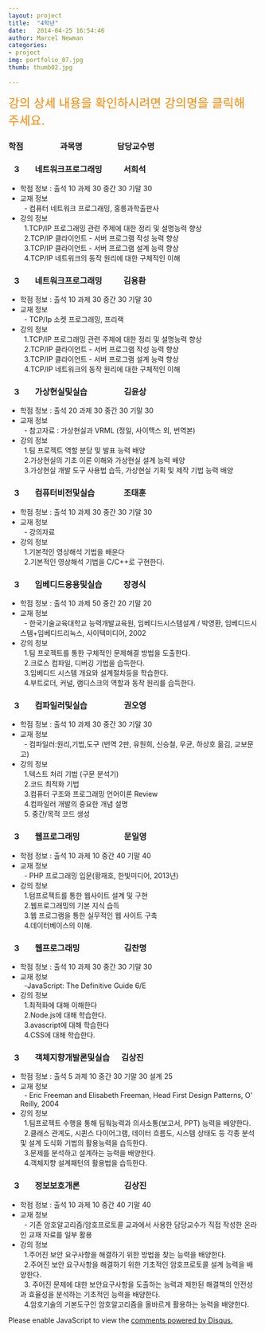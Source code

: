 ```yaml
---  
layout: project  
title:  "4학년"  
date:   2014-04-25 16:54:46  
author: Marcel Newman  
categories:  
- project  
img: portfolio_07.jpg  
thumb: thumb02.jpg  
  
---  
```

 <font size="5" color="#FD8704">강의 상세 내용을 확인하시려면 강의명을 클릭해 주세요.</font>
 <h3>학점  &nbsp;&nbsp;&nbsp;&nbsp;&nbsp;&nbsp;&nbsp;&nbsp;&nbsp;&nbsp;&nbsp;&nbsp;&nbsp;&nbsp;&nbsp;&nbsp;&nbsp;  과목명 &nbsp;&nbsp;&nbsp;&nbsp;&nbsp;&nbsp;&nbsp; &nbsp;&nbsp;&nbsp;&nbsp;&nbsp;&nbsp;&nbsp;&nbsp;  담당교수명</h3>


<head>

 <script type="text/javascript" src="http://ajax.googleapis.com/ajax/libs/jquery/1.5.2/jquery.min.js"></script> 
 <script type="text/javascript"> </script>
 <script type="text/javascript">(function(d, t, e, m){
    
    // Async Rating-Widget initialization.
    window.RW_Async_Init = function(){
                
        RW.init({
            huid: "239050",
            uid: "11e884749b7c92211921645b4a028625",
            source: "website",
            options: {
                "size": "medium",
                "style": "oxygen"
            } 
        });
        RW.render();
    };
        // Append Rating-Widget JavaScript library.
    var rw, s = d.getElementsByTagName(e)[0], id = "rw-js",
        l = d.location, ck = "Y" + t.getFullYear() + 
        "M" + t.getMonth() + "D" + t.getDate(), p = l.protocol,
        f = ((l.search.indexOf("DBG=") > -1) ? "" : ".min"),
        a = ("https:" == p ? "secure." + m + "js/" : "js." + m);
    if (d.getElementById(id)) return;              
    rw = d.createElement(e);
    rw.id = id; rw.async = true; rw.type = "text/javascript";
    rw.src = p + "//" + a + "external" + f + ".js?ck=" + ck;
    s.parentNode.insertBefore(rw, s);
    }(document, new Date(), "script", "rating-widget.com/"));</script>

</head>



<body>

<div>
    <h3 class = "trigger">&nbsp;&nbsp;&nbsp;3  &nbsp;&nbsp;&nbsp;&nbsp;&nbsp;&nbsp;  네트워크프로그래밍  &nbsp;&nbsp;&nbsp;&nbsp;&nbsp;&nbsp;&nbsp;&nbsp;&nbsp;  서희석 &nbsp;&nbsp;&nbsp;&nbsp;&nbsp;&nbsp;<div class="rw-ui-container"></div></h3> 
    <ul class = "toggle">
        <li>학점 정보 : 출석 10 과제 30 중간 30 기말 30</li>
        <li>교재 정보 <br>
        &nbsp;&nbsp;- 컴퓨터 네트워크 프로그래밍, 홍릉과학출판사<br></li>
       <li> 강의 정보  <br>
        &nbsp;&nbsp;1.TCP/IP 프로그래밍 관련 주제에 대한 정리 및 설명능력 향상<br>
        &nbsp;&nbsp;2.TCP/IP 클라이언트 - 서버 프로그램 작성 능력 향상<br>
        &nbsp;&nbsp;3.TCP/IP 클라이언트 - 서버 프로그램 설계 능력 향상<br>
        &nbsp;&nbsp;4.TCP/IP 네트워크의 동작 원리에 대한 구체적인 이해</li>
    </ul>
</div>
<div>
    <h3 class = "trigger">&nbsp;&nbsp;&nbsp;3  &nbsp;&nbsp;&nbsp;&nbsp;&nbsp;&nbsp;  네트워크프로그래밍  &nbsp;&nbsp;&nbsp;&nbsp;&nbsp;&nbsp;&nbsp;&nbsp;&nbsp;  김용환 &nbsp;&nbsp;&nbsp;&nbsp;&nbsp;&nbsp;<div class="rw-ui-container"></div></h3>
    <ul class = "toggle">
        <li>학점 정보 : 출석 10 과제 30 중간 30 기말 30</li>
        <li>교재 정보 <br>
        &nbsp;&nbsp;- TCP/Ip 소켓 프로그래밍, 프리랙<br></li>
       <li> 강의 정보  <br>
        &nbsp;&nbsp;1.TCP/IP 프로그래밍 관련 주제에 대한 정리 및 설명능력 향상<br>
        &nbsp;&nbsp;2.TCP/IP 클라이언트 - 서버 프로그램 작성 능력 향상<br>
        &nbsp;&nbsp;3.TCP/IP 클라이언트 - 서버 프로그램 설계 능력 향상<br>
        &nbsp;&nbsp;4.TCP/IP 네트워크의 동작 원리에 대한 구체적인 이해</li>
    </ul>
     <h3 class = "trigger">&nbsp;&nbsp;&nbsp;3  &nbsp;&nbsp;&nbsp;&nbsp;&nbsp;&nbsp;  가상현실및실습  &nbsp;&nbsp;&nbsp;&nbsp;&nbsp;&nbsp;&nbsp;&nbsp;&nbsp;&nbsp;&nbsp;&nbsp;&nbsp;&nbsp;&nbsp;&nbsp;&nbsp;  김윤상 &nbsp;&nbsp;&nbsp;&nbsp;&nbsp;&nbsp;<div class="rw-ui-container"></div></h3>
    <ul class = "toggle">
        <li>학점 정보 : 출석 20 과제 30 중간 30 기말 30</li>
        <li>교재 정보 <br>
        &nbsp;&nbsp;- 참고자료 : 가상현실과 VRML (정일, 사이맥스 외, 번역본)</li>
       <li> 강의 정보  <br>
        &nbsp;&nbsp;1.팀 프로젝트 역할 분담 및 발표 능력 배양<br>
        &nbsp;&nbsp;2.가상현실의 기초 이론 이해와 가상현실 설계 능력 배양<br>
        &nbsp;&nbsp;3.가상현실 개발 도구 사용법 습득, 가상현실 기획 및 제작 기법 능력 배양<br></li>
    </ul>
     <h3 class = "trigger">&nbsp;&nbsp;&nbsp;3  &nbsp;&nbsp;&nbsp;&nbsp;&nbsp;&nbsp;  컴퓨터비전및실습  &nbsp;&nbsp;&nbsp;&nbsp;&nbsp;&nbsp;&nbsp;&nbsp;&nbsp;&nbsp;&nbsp;&nbsp;&nbsp;  조태훈 &nbsp;&nbsp;&nbsp;&nbsp;&nbsp;&nbsp;<div class="rw-ui-container"></div></h3>
    <ul class = "toggle">
        <li>학점 정보 : 출석 10 과제 30 중간 30 기말 30 </li>
        <li>교재 정보 <br>
        &nbsp;&nbsp;- 강의자료<br></li>
       <li> 강의 정보  <br>
        &nbsp;&nbsp;1.기본적인 영상해석 기법을 배운다 <br>
        &nbsp;&nbsp;2.기본적인 영상해석 기법을 C/C++로 구현한다.<br></li>
    </ul>
     <h3 class = "trigger">&nbsp;&nbsp;&nbsp;3  &nbsp;&nbsp;&nbsp;&nbsp;&nbsp;&nbsp;  임베디드응용및실습  &nbsp;&nbsp;&nbsp;&nbsp;&nbsp;&nbsp;&nbsp;&nbsp;&nbsp;  장경식 &nbsp;&nbsp;&nbsp;&nbsp;&nbsp;&nbsp;<div class="rw-ui-container"></div></h3>
    <ul class = "toggle">
        <li>학점 정보 : 출석 10 과제 50 중간 20 기말 20 </li>
        <li>교재 정보 <br>
        &nbsp;&nbsp;- 한국기술교육대학교 능력개발교육원, 임베디드시스템설계 / 박영환, 임베디드시스템+임베디드리눅스, 사이텍미디어, 2002<br></li>
       <li> 강의 정보  <br>
        &nbsp;&nbsp;1.팀 프로젝트를 통한 구체적인 문제해결 방법을 도출한다. <br>
        &nbsp;&nbsp;2.크로스 컴파일, 디버깅 기법을 습득한다.<br>
        &nbsp;&nbsp;3.임베디드 시스템 개요와 설계절차등을 학습한다.<br>
        &nbsp;&nbsp;4.부트로더, 커널, 램디스크의 역할과 동작 원리를 습득한다.<br></li>
    </ul>
 <h3 class = "trigger">&nbsp;&nbsp;&nbsp;3  &nbsp;&nbsp;&nbsp;&nbsp;&nbsp;&nbsp;  컴파일러및실습  &nbsp;&nbsp;&nbsp;&nbsp;&nbsp;&nbsp;&nbsp;&nbsp;&nbsp;&nbsp;&nbsp;&nbsp;&nbsp;&nbsp;&nbsp;&nbsp;&nbsp;  권오영 &nbsp;&nbsp;&nbsp;&nbsp;&nbsp;&nbsp;<div class="rw-ui-container"></div></h3>
    <ul class = "toggle">
        <li>학점 정보 : 출석 10 과제 30 중간 30 기말 30</li>
        <li>교재 정보 <br>
        &nbsp;&nbsp;- 컴파일러:원리,기법,도구 (번역 2판, 유원희, 신승철, 우균, 하상호 옮김, 교보문고)<br></li>
       <li> 강의 정보  <br>
        &nbsp;&nbsp;1.텍스트 처리 기법 (구문 분석기)  <br>
        &nbsp;&nbsp;2.코드 최적화 기법<br>
        &nbsp;&nbsp;3.컴퓨터 구조와 프로그래밍 언어이론 Review <br>
        &nbsp;&nbsp;4.컴파일러 개발의 중요한 개념 설명<br>
        &nbsp;&nbsp;5. 중간/목적 코드 생성<br></li>
    </ul>
         <h3 class = "trigger">&nbsp;&nbsp;&nbsp;3  &nbsp;&nbsp;&nbsp;&nbsp;&nbsp;&nbsp; 웹프로그래밍 &nbsp;&nbsp;&nbsp;&nbsp;&nbsp;&nbsp;&nbsp;&nbsp;&nbsp;&nbsp;&nbsp;&nbsp;&nbsp;&nbsp;&nbsp;&nbsp;&nbsp;&nbsp;&nbsp;&nbsp;&nbsp; 문일영 &nbsp;&nbsp;&nbsp;&nbsp;&nbsp;&nbsp;<div class="rw-ui-container"></div></h3>
    <ul class = "toggle">
        <li>학점 정보 : 출석 10 과제 10 중간 40 기말 40 </li>
        <li>교재 정보 <br>
        &nbsp;&nbsp;- PHP 프로그래밍 입문(황재호, 한빛미디어, 2013년)</li>
       <li> 강의 정보  <br>
        &nbsp;&nbsp;1.텀프로젝트를 통한 웹사이트 설계 및 구현<br>
        &nbsp;&nbsp;2.웹프로그래밍의 기본 지식 습득 <br>
        &nbsp;&nbsp;3.웹 프로그램을 통한 실무적인 웹 사이트 구축<br>
        &nbsp;&nbsp;4.데이터베이스의 이해.</li>
    </ul>
         <h3 class = "trigger">&nbsp;&nbsp;&nbsp;3  &nbsp;&nbsp;&nbsp;&nbsp;&nbsp;&nbsp; 웹프로그래밍 &nbsp;&nbsp;&nbsp;&nbsp;&nbsp;&nbsp;&nbsp;&nbsp;&nbsp;&nbsp;&nbsp;&nbsp;&nbsp;&nbsp;&nbsp;&nbsp;&nbsp;&nbsp;&nbsp;&nbsp;&nbsp;  김찬명 &nbsp;&nbsp;&nbsp;&nbsp;&nbsp;&nbsp;<div class="rw-ui-container"></div></h3>
    <ul class = "toggle">
        <li>학점 정보 : 출석 10 과제 30 중간 30 기말 30</li>
        <li>교재 정보 <br>
        &nbsp;&nbsp;-JavaScript: The Definitive Guide 6/E</li>
       <li> 강의 정보  <br>
        &nbsp;&nbsp;1.최적화에 대해 이해한다<br>
        &nbsp;&nbsp;2.Node.js에 대해 학습한다. <br>
        &nbsp;&nbsp;3.avascript에 대해 학습한다 <br>
        &nbsp;&nbsp;4.CSS에 대해 학습한다.</li>
    </ul>
      <h3 class = "trigger">&nbsp;&nbsp;&nbsp;3  &nbsp;&nbsp;&nbsp;&nbsp;&nbsp;&nbsp;  객체지향개발론및실습 &nbsp;&nbsp;&nbsp;&nbsp;  김상진 &nbsp;&nbsp;&nbsp;&nbsp;&nbsp;&nbsp;<div class="rw-ui-container"></div></h3>
    <ul class = "toggle">
        <li>학점 정보 : 출석 5 과제 10 중간 30 기말 30 설계 25 </li>
        <li>교재 정보 <br>
        &nbsp;&nbsp;- Eric Freeman and Elisabeth Freeman, Head First Design Patterns, O' Reilly, 2004</li>
       <li> 강의 정보  <br>
        &nbsp;&nbsp;1.팀프로젝트 수행을 통해 팀웍능력과 의사소통(보고서, PPT) 능력을 배양한다. <br>
        &nbsp;&nbsp;2.클래스 관계도, 시퀸스 다이어그램, 데이터 흐름도, 시스템 상태도 등 각종 분석 및 설계 도식화 기법의 활용능력을 습득한다.<br>
        &nbsp;&nbsp;3.문제를 분석하고 설계하는 능력을 배양한다.<br></li>
         &nbsp;&nbsp;4.객체지향 설계패턴의 활용법을 습득한다.</li>
    </ul>
   <h3 class = "trigger">&nbsp;&nbsp;&nbsp;3  &nbsp;&nbsp;&nbsp;&nbsp;&nbsp;&nbsp;  정보보호개론 &nbsp;&nbsp;&nbsp;&nbsp;&nbsp;&nbsp;&nbsp;&nbsp;&nbsp;&nbsp;&nbsp;&nbsp;&nbsp;&nbsp;&nbsp;&nbsp;&nbsp;&nbsp;&nbsp;&nbsp;&nbsp;  김상진 &nbsp;&nbsp;&nbsp;&nbsp;&nbsp;&nbsp;<div class="rw-ui-container"></div></h3>
    <ul class = "toggle">
        <li>학점 정보 : 출석 10 과제 10 중간 40 기말 40  </li>
        <li>교재 정보 <br>
        &nbsp;&nbsp;- 기존 암호알고리즘/암호프로토콜 교과에서 사용한 담당교수가 직접 작성한 온라인 교재 자료를 일부 활용</li>
       <li> 강의 정보  <br>
        &nbsp;&nbsp;1.주어진 보안 요구사항을 해결하기 위한 방법을 찾는 능력을 배양한다. <br>
        &nbsp;&nbsp;2.주어진 보안 요구사항을 해결하기 위한 기초적인 암호프로토콜 설계 능력을 배양한다.<br>
        &nbsp;&nbsp;3. 주어진 문제에 대한 보안요구사항을 도출하는 능력과 제한된 해결책의 안전성과 효율성을 분석하는 기초적인 능력을 배양한다.<br>
        &nbsp;&nbsp;4.암호기술의 기본도구인 암호알고리즘을 올바르게 활용하는 능력을 배양한다.</li>
    </ul>

</div>

<div id="disqus_thread"></div>
<script type="text/javascript">
    /* * * CONFIGURATION VARIABLES * * */
    var disqus_shortname = '6blogdisqus';
    
    /* * * DON'T EDIT BELOW THIS LINE * * */
    (function() {
        var dsq = document.createElement('script'); dsq.type = 'text/javascript'; dsq.async = true;
        dsq.src = '//' + disqus_shortname + '.disqus.com/embed.js';
        (document.getElementsByTagName('head')[0] || document.getElementsByTagName('body')[0]).appendChild(dsq);
    })();
</script>
<noscript>Please enable JavaScript to view the <a href="https://disqus.com/?ref_noscript" rel="nofollow">comments powered by Disqus.</a></noscript>
<script type="text/javascript">
    /* * * CONFIGURATION VARIABLES * * */
    var disqus_shortname = '6blogdisqus';
    
    /* * * DON'T EDIT BELOW THIS LINE * * */
    (function () {
        var s = document.createElement('script'); s.async = true;
        s.type = 'text/javascript';
        s.src = '//' + disqus_shortname + '.disqus.com/count.js';
        (document.getElementsByTagName('HEAD')[0] || document.getElementsByTagName('BODY')[0]).appendChild(s);
    }());
</script>


<script>

$(".toggle").slideUp();
$(".trigger").click(function () {
    $(this).next(".toggle").slideToggle("slow");
});

</script>
</body>
